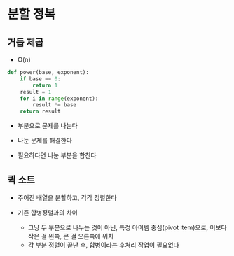 # 분할 정복

## 거듭 제곱

* O(n)

```python
def power(base, exponent):
    if base == 0:
        return 1
    result = 1
    for i in range(exponent):
        result *= base
    return result
```

* 부분으로 문제를 나눈다

* 나눈 문제를 해결한다

* 필요하다면 나눈 부분을 합친다

## 퀵 소트

* 주어진 배열을 분할하고, 각각 정렬한다

* 기존 합병정렬과의 차이
    * 그냥 두 부분으로 나누는 것이 아닌, 특정 아이템 중심(pivot item)으로, 이보다 작은 걸 왼쪽, 큰 걸 오른쪽에 위치
    * 각 부분 정렬이 끝난 후, 합병이라는 후처리 작업이 필요없다